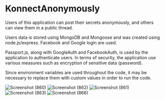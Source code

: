 # KonnectAnonymously
Users of this application can post their secrets anonymously, and others can view them in a public thread. 

Users data is stored using MongoDB and Mongoose and was created using node.js/express. Facebook and Google login are used.

Passport.js, along with GoogleAuth and FacebookAuth, is used by the application to authenticate users. In terms of security, the application  use various measures such as encryption of sensitive data (password).

Since environment variables are used throughout the code, it may be necessary to replace them with custom values in order to run the code.

![Screenshot (860)](https://user-images.githubusercontent.com/101445560/235444421-7bab65de-8794-4849-9dda-d7a12c678c3e.png)
![Screenshot (862)](https://user-images.githubusercontent.com/101445560/235444429-e7c2bb51-92a3-4a08-add7-1dd7f626da37.png)
![Screenshot (861)](https://user-images.githubusercontent.com/101445560/235444432-27824b9d-73a4-4cbb-b9ae-67493e44eb3d.png)
![Screenshot (863)](https://user-images.githubusercontent.com/101445560/235444427-3aca568a-012b-4277-a5f9-83202e733951.png)
![Screenshot (866)](https://user-images.githubusercontent.com/101445560/235445168-36c1069a-ac72-4148-b6fc-193856eefc1c.png)
